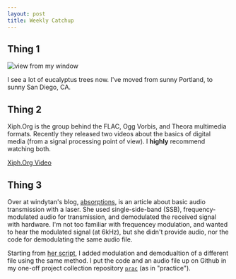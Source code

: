 ```yaml
---
layout: post
title: Weekly Catchup
---
```


## Thing 1

![view from my window]({{site.url}}/images/trees.jpg)

I see a lot of eucalyptus trees now. I've moved from sunny Portland, to sunny
San Diego, CA.

## Thing 2

Xiph.Org is the group behind the FLAC, Ogg Vorbis, and Theora multimedia
formats.  Recently they released two videos about the basics of digital media
(from a signal processing point of view).  I **highly** recommend watching
both.

[Xiph.Org Video](https://www.xiph.org/video/)

## Thing 3

Over at windytan's blog,
[absorptions](http://www.windytan.com/2013/02/voice-over-laser.html), is an
article about basic audio transmission with a laser. She used single-side-band
(SSB), frequency-modulated audio for transmission, and demodulated the received
signal with hardware.  I'm not too familiar with frequencey modulation, and
wanted to hear the modulated signal (at 6kHz), but she didn't provide audio, nor
the code for demodulating the same audio file.

Starting from [her script](https://gist.github.com/windytan/5021143), I added
modulation and demodualtion of a different file using the same method.  I put
the code and an audio file up on Github in my one-off project collection
repository [`prac`](https://github.com/kebno/prac/tree/master/007) (as in
"practice").
